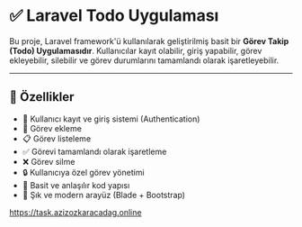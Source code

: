 # ✅ Laravel Todo Uygulaması

Bu proje, Laravel framework'ü kullanılarak geliştirilmiş basit bir **Görev Takip (Todo) Uygulamasıdır**. Kullanıcılar kayıt olabilir, giriş yapabilir, görev ekleyebilir, silebilir ve görev durumlarını tamamlandı olarak işaretleyebilir.

---

## 🚀 Özellikler

- 👤 Kullanıcı kayıt ve giriş sistemi (Authentication)
- 📝 Görev ekleme
- 📋 Görev listeleme
- ✅ Görevi tamamlandı olarak işaretleme
- ❌ Görev silme
- 🔒 Kullanıcıya özel görev yönetimi
- 🧠 Basit ve anlaşılır kod yapısı
- 🎨 Şık ve modern arayüz (Blade + Bootstrap)

https://task.azizozkaracadag.online
